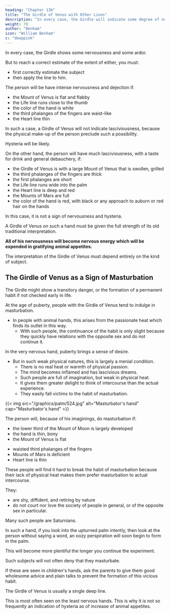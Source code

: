```yaml
---
heading: "Chapter 13b"
title: "The Girdle of Venus with Other Lines"
description: "In every case, the Girdle will indicate some degree of nervousness and some degree of ardor"
weight: 70
author: "Benham"
icon: "William Benham"
c: "deeppink"
---
```



<!-- It is from the type and Chirognomic make-up of a subject that you must determine which interpretation should be given.  -->

In every case, the Girdle shows some nervousness and some ardor. 

But to reach a correct estimate of the extent of either, you must:
- first correctly estimate the subject
- then apply the line to him. 

The person will be have intense nervousness and dejection if:
- the Mount of Venus is flat and flabby
- the Life line runs close to the thumb
- the color of the hand is white
- the third phalanges of the fingers are waist-like
- the Heart line thin

In such a case, a Girdle of Venus will not indicate lasciviousness, because the physical make-up of the person preclude such a possibility. 

Hysteria will be likely.


On the other hand, the person will have much lasciviousness, with a taste for drink and general debauchery, if:
- the Girdle of Venus is with a large Mount of Venus that is swollen, grilled
- the third phalanges of the fingers are thick
- the first phalanges are short
- the Life line runs wide into the palm
- the Heart line is deep and red
- the Mounts of Mars are full
- the color of the hand is red, with black or any approach to auburn or red hair on the hands

In this case, it is not a sign of nervousness and hysteria.


A Girdle of Venus on such a hand must be given the full strength of its old traditional interpretation. 

**All of his nervousness will become nervous energy which will be expended in gratifying animal appetites.**

The interpretation of the Girdle of Venus must depend entirely on the kind of subject. 

<!-- There is another danger from the Girdle of Venus, which comes to all types of hands which have it.  -->


## The Girdle of Venus as a Sign of Masturbation

The Girdle might show a transitory danger, or the formation of a permanent habit if not checked early in life. 

At the age of puberty, people with the Girdle of Venus tend to indulge in masturbation. 
- In people with animal hands, this arises from the passionate heat which finds its outlet in this way. 
  - With such people, the continuance of the habit is only slight because they quickly have relations with the opposite sex and do not continue it. 

In the very nervous hand, puberty brings a sense of desire.

- But in such weak physical natures, this is largely a menial condition. 
  - There is no real heat or warmth of physical passion.
  - The mind becomes inflamed and has lascivious dreams. 
  - Such people are full of imagination, but weak in physical heat. 
  - It gives them greater delight to think of intercourse than the actual experience. 
  - They easily fall victims to the habit of masturbation. 

{{< img src="/graphics/palm/524.jpg" alt="Masturbator's hand" cap="Masturbator's hand" >}}

The person will, because of his imaginings, do masturbation if:
- the lower third of the Mount of Moon is largely developed
- the hand is thin, bony
- the Mount of Venus is flat
<!-- , Girdle of Venus  -->
- waisted third phalanges of the fingers
- Mounts of Mars is deficient
- Heart line is thin 

These people will find it hard to break the habit of masturbation because their lack of physical heat makes them prefer masturbation to actual intercourse. 

They:
- are shy, diffident, and retiring by nature
- do not court nor love the society of people in general, or of the opposite sex in particular.

Many such people are Saturnians.

In such a hand, if you look into the upturned palm intently, then look at the person without saying a word, an oozy perspiration will soon begin to form in the palm.

This will become more plentiful the longer you continue the experiment. 

Such subjects will not often deny that they masturbate. 

If these are seen in children's hands, ask the parents to give them good wholesome advice and plain talks to prevent the formation of this vicious habit. 


The Girdle of Venus is usually a single deep line. 

This is most often seen on the least nervous hands. This is why it is not so frequently an indication of hysteria as of increase of animal appetites. 

